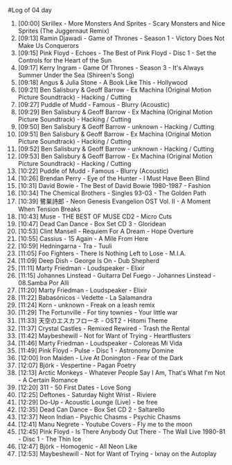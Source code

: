 #Log of 04 day

1. [00:00] Skrillex - More Monsters And Sprites - Scary Monsters and Nice Sprites (The Juggernaut Remix)
1. [09:13] Ramin Djawadi - Game of Thrones - Season 1 - Victory Does Not Make Us Conquerors
1. [09:15] Pink Floyd - Echoes - The Best of Pink Floyd - Disc 1 - Set the Controls for the Heart of the Sun
1. [09:17] Kerry Ingram - Game Of Thrones - Season 3 - It's Always Summer Under the Sea (Shireen's Song)
1. [09:18] Angus & Julia Stone - A Book Like This - Hollywood
1. [09:21] Ben Salisbury & Geoff Barrow - Ex Machina (Original Motion Picture Soundtrack) - Hacking / Cutting
1. [09:27] Puddle of Mudd - Famous - Blurry (Acoustic)
1. [09:29] Ben Salisbury & Geoff Barrow - Ex Machina (Original Motion Picture Soundtrack) - Hacking / Cutting
1. [09:50] Ben Salisbury & Geoff Barrow - unknown - Hacking / Cutting
1. [09:51] Ben Salisbury & Geoff Barrow - Ex Machina (Original Motion Picture Soundtrack) - Hacking / Cutting
1. [09:52] Ben Salisbury & Geoff Barrow - unknown - Hacking / Cutting
1. [09:53] Ben Salisbury & Geoff Barrow - Ex Machina (Original Motion Picture Soundtrack) - Hacking / Cutting
1. [10:22] Puddle of Mudd - Famous - Blurry (Acoustic)
1. [10:26] Brendan Perry - Eye of the Hunter - I Must Have Been Blind
1. [10:31] David Bowie - The Best of David Bowie 1980-1987 - Fashion
1. [10:34] The Chemical Brothers - Singles 93-03 - The Golden Path
1. [10:39] 鷺巣詩郎 - Neon Genesis Evangelion OST Vol. II - A Moment When Tension Breaks
1. [10:43] Muse - THE BEST OF MUSE CD2 - Micro Cuts
1. [10:47] Dead Can Dance - Box Set CD 3 - Gloridean
1. [10:53] Clint Mansell - Requiem For A Dream - Hope Overture
1. [10:55] Cassius - 15 Again - A Mile From Here
1. [10:59] Hedningarna - Tra - Tuuli
1. [11:05] Foo Fighters - There Is Nothing Left to Lose - M.I.A.
1. [11:09] Deep Dish - George Is On - Dub Shepherd
1. [11:11] Marty Friedman - Loudspeaker - Elixir
1. [11:15] Johannes Linstead - Guitarra Del Fuego - Johannes Linstead - 08.Samba Por Alli
1. [11:20] Marty Friedman - Loudspeaker - Elixir
1. [11:22] Babasónicos - Vedette - La Salamandra
1. [11:24] Korn - unknown - Freak on a leash remix
1. [11:29] The Fortunville - For tiny townies - Your little war
1. [11:33] 天空のエスカフローネ - OST2 - Hitomi Theme
1. [11:37] Crystal Castles - Remixed Rewired - Trash the Rental
1. [11:42] Maybeshewill - Not for Want of Trying - Heartflusters
1. [11:46] Marty Friedman - Loudspeaker - Coloreas Mi Vida
1. [11:49] Pink Floyd - Pulse - Disc 1 - Astronomy Domine
1. [12:00] Iron Maiden - Live At Donington - Fear of the Dark
1. [12:07] Björk - Vespertine - Pagan Poetry
1. [12:13] Arctic Monkeys - Whatever People Say I Am, That's What I'm Not - A Certain Romance
1. [12:20] 311 - 50 First Dates - Love Song
1. [12:25] Deftones - Saturday Night Wrist - Riviere
1. [12:29] Do-Up - Acoustic Lounge (Live) - be free
1. [12:35] Dead Can Dance - Box Set CD 2 - Saltarello
1. [12:37] Neon Indian - Psychic Chasms - Psychic Chasms
1. [12:41] Manu Negrete - Youtube Covers - Fly me to the moon
1. [12:45] Pink Floyd - Is There Anybody Out There - The Wall Live 1980-81 - Disc 1 - The Thin Ice
1. [12:47] Björk - Homogenic - All Neon Like
1. [12:53] Maybeshewill - Not for Want of Trying - Ixnay on the Autoplay
